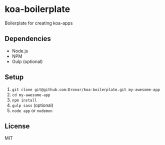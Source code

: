 # koa-boilerplate
Boilerplate for creating koa-apps

## Dependencies
* Node.js
* NPM
* Gulp (optional)

## Setup

1. `git clone git@github.com:Dronar/koa-boilerplate.git my-awesome-app`
2. `cd my-awesome-app`
3. `npm install`
4. `gulp sass` (optional)
5. `node app` or `nodemon`

## License
MIT
